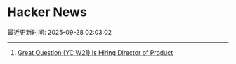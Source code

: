 # Hacker News

最近更新时间: 2025-09-28 02:03:02

--- 
1. [Great Question (YC W21) Is Hiring Director of Product](https://www.ycombinator.com/companies/great-question/jobs/9crdslU-director-of-product) 
